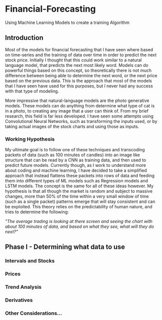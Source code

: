 # Financial-Forecasting
Using Machine Learning Models to create a training Algorithm 

## Introduction
Most of the models for financial forecasting that I have seen where based on time-series and the training of data over time in order to predict the next stock price. Initially I thought that this could work similar to a natural language model, that predicts the next most likely word. Models can do powerful things based on this concept, so theoretically there is not much difference between being able to determine the next word, or the next price based on the previous data. This is the approach that most of the models that I have seen have used for this purposes, but I never had any success with that type of modeling. 

More impressive that natural-language models are the photo generative models. These models can do anything from determine what type of cat is in a photo, to creating any image that a user can think of. From my brief research, this field is far less developed. I have seen some attempts using Convolutional Neural Networks, such as transforming the inputs used, or by taking actual images of the stock charts and using those as inputs.

### Working Hypothesis
My ultimate goal is to follow one of these techniques and transcoding packets of data (such as 100 minutes of candles) into an image like structure that can be read by a CNN as training data, and then used to predict future models. Currently though, as I work to understand more about coding and machine learning, I have decided to take a simplified approach that instead flattens these packets into rows of data and feeding them into different types of ML models such as Regression models and LSTM models. The concept is the same for all of these ideas however. My hypothesis is that all though the market is random and subject to massive changes, more than 50% of the time within a very small window of time (such as a single packet) patterns emerge that will stay consistent and can be exploited. This theory relies on the predictability of human nature, and tries to determine the following:

*"The average trading is looking at there screen and seeing the chart with about 100 minutes of data, and based on what they see, what will they do next?"*

## Phase I - Determining what data to use
### Intervals and Stocks

### Prices

### Trend Analysis
### Derivatives
### Other Considerations...
